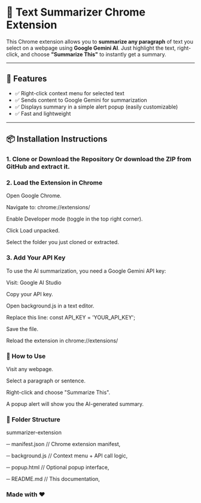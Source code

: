 # 🧠 Text Summarizer Chrome Extension

This Chrome extension allows you to **summarize any paragraph** of text you select on a webpage using **Google Gemini AI**. Just highlight the text, right-click, and choose **"Summarize This"** to instantly get a summary.

---

## 🚀 Features

- ✅ Right-click context menu for selected text
- ✅ Sends content to Google Gemini for summarization
- ✅ Displays summary in a simple alert popup (easily customizable)
- ✅ Fast and lightweight

---

## 📦 Installation Instructions

### 1. Clone or Download the Repository Or download the ZIP from GitHub and extract it.
### 2. Load the Extension in Chrome
Open Google Chrome.

Navigate to: chrome://extensions/

Enable Developer mode (toggle in the top right corner).

Click Load unpacked.

Select the folder you just cloned or extracted.

### 3. Add Your API Key
To use the AI summarization, you need a Google Gemini API key:

Visit: Google AI Studio

Copy your API key.

Open background.js in a text editor.

Replace this line:
const API_KEY = 'YOUR_API_KEY';

Save the file.

Reload the extension in chrome://extensions/

### 🧪 How to Use
Visit any webpage.

Select a paragraph or sentence.

Right-click and choose "Summarize This".

A popup alert will show you the AI-generated summary.

### 📂 Folder Structure
summarizer-extension

  ─ manifest.json     // Chrome extension manifest,
  
  ─ background.js     // Context menu + API call logic,
  
  ─ popup.html        // Optional popup interface,
  
  ─ README.md         // This documentation,

### Made with ❤️
